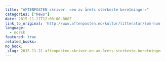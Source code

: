 ```yaml
---
title: "AFTENPOSTEN skriver: «en av årets sterkeste beretninger»"
categories: ["News"]
date: 2015-11-21T12:00:00.000Z
link_to_original: 'http://www.aftenposten.no/kultur/litteratur/Som-hun-ser-deg-8252272.html'
language:
  - norsk
featured: true
related_books:
no_book:
_slug: 2015-11-21-aftenposten-skriver-en-av-årets-sterkeste-beretninger
---
```


